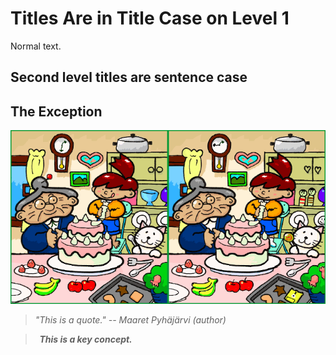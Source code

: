 # Titles Are in Title Case on Level 1

Normal text.


## Second level titles are sentence case
## The Exception

![Image Title](images/Spot_the_difference.png)


> *"This is a quote." -- Maaret Pyhäjärvi (author)*


> **&nbsp; *This is a key concept.* &nbsp;**  

